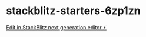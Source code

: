 # stackblitz-starters-6zp1zn

[Edit in StackBlitz next generation editor ⚡️](https://stackblitz.com/~/github.com/Gabesz007/stackblitz-starters-6zp1zn)